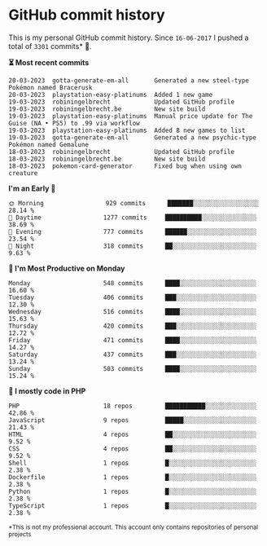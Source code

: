 # GitHub commit history
This is my personal GitHub commit history. Since <!--START_SECTION:first-commit-date-->`16-06-2017`<!--END_SECTION:first-commit-date--> I pushed a total of <!--START_SECTION:total-commit-count-->`3301`<!--END_SECTION:total-commit-count--> commits* 🎉.

<!--START_SECTION:most-recent-commits-->
**⏳ Most recent commits**
                                        
```text
20-03-2023  gotta-generate-em-all       Generated a new steel-type Pokémon named Bracerusk
20-03-2023  playstation-easy-platinums  Added 1 new game
19-03-2023  robiningelbrecht            Updated GitHub profile
19-03-2023  robiningelbrecht.be         New site build
19-03-2023  playstation-easy-platinums  Manual price update for The Guise (NA • PS5) to .99 via workflow
19-03-2023  playstation-easy-platinums  Added 8 new games to list
19-03-2023  gotta-generate-em-all       Generated a new psychic-type Pokémon named Gemalune
18-03-2023  robiningelbrecht            Updated GitHub profile
18-03-2023  robiningelbrecht.be         New site build
18-03-2023  pokemon-card-generator      Fixed bug when using own creature
```
<!--END_SECTION:most-recent-commits-->  

<!--START_SECTION:commits-per-day-time-->
**I&#039;m an Early 🐤**

```text
🌞 Morning                 929 commits      ███████░░░░░░░░░░░░░░░░░░   28.14 %
🌆 Daytime                 1277 commits     ██████████░░░░░░░░░░░░░░░   38.69 %
🌃 Evening                 777 commits      ██████░░░░░░░░░░░░░░░░░░░   23.54 %
🌙 Night                   318 commits      ██░░░░░░░░░░░░░░░░░░░░░░░   9.63 %
```
<!--END_SECTION:commits-per-day-time-->  

<!--START_SECTION:commits-per-weekday-->
**📅 I&#039;m Most Productive on Monday**

```text
Monday                    548 commits      ████░░░░░░░░░░░░░░░░░░░░░   16.60 %
Tuesday                   406 commits      ███░░░░░░░░░░░░░░░░░░░░░░   12.30 %
Wednesday                 516 commits      ████░░░░░░░░░░░░░░░░░░░░░   15.63 %
Thursday                  420 commits      ███░░░░░░░░░░░░░░░░░░░░░░   12.72 %
Friday                    471 commits      ████░░░░░░░░░░░░░░░░░░░░░   14.27 %
Saturday                  437 commits      ███░░░░░░░░░░░░░░░░░░░░░░   13.24 %
Sunday                    503 commits      ████░░░░░░░░░░░░░░░░░░░░░   15.24 %
```
<!--END_SECTION:commits-per-weekday-->  

<!--START_SECTION:repos-per-language-->
**💬 I mostly code in PHP**

```text
PHP                       18 repos         ███████████░░░░░░░░░░░░░░   42.86 %
JavaScript                9 repos          █████░░░░░░░░░░░░░░░░░░░░   21.43 %
HTML                      4 repos          ██░░░░░░░░░░░░░░░░░░░░░░░   9.52 %
CSS                       4 repos          ██░░░░░░░░░░░░░░░░░░░░░░░   9.52 %
Shell                     1 repos          █░░░░░░░░░░░░░░░░░░░░░░░░   2.38 %
Dockerfile                1 repos          █░░░░░░░░░░░░░░░░░░░░░░░░   2.38 %
Python                    1 repos          █░░░░░░░░░░░░░░░░░░░░░░░░   2.38 %
TypeScript                1 repos          █░░░░░░░░░░░░░░░░░░░░░░░░   2.38 %
```
<!--END_SECTION:repos-per-language-->  

<sub>*This is not my professional account. This account only contains repositories of personal projects</sub>